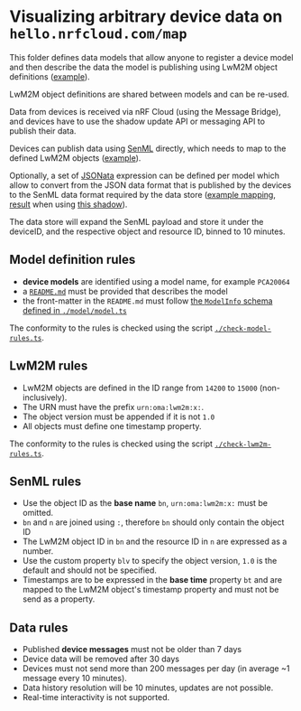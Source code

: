 # Visualizing arbitrary device data on `hello.nrfcloud.com/map`

This folder defines data models that allow anyone to register a device model and
then describe the data the model is publishing using LwM2M object definitions
([example](./lwm2m/14201.xml)).

LwM2M object definitions are shared between models and can be re-used.

Data from devices is received via nRF Cloud (using the Message Bridge), and
devices have to use the shadow update API or messaging API to publish their
data.

Devices can publish data using
[SenML](https://datatracker.ietf.org/doc/html/rfc8428) directly, which needs to
map to the defined LwM2M objects ([example](./SenMLSchema.spec.ts)).

Optionally, a set of [JSONata](https://jsonata.org/) expression can be defined
per model which allow to convert from the JSON data format that is published by
the devices to the SenML data format required by the data store
([example mapping](./model/PCA20064/shadow/14201.jsonata),
[result](./model/PCA20064/shadow/14201.jsonata.result.json) when using
[this shadow](./model/PCA20064/examples/shadow/example.json)).

The data store will expand the SenML payload and store it under the deviceID,
and the respective object and resource ID, binned to 10 minutes.

## Model definition rules

- **device models** are identified using a model name, for example `PCA20064`
- a [`README.md`](./model/PCA20035+solar/README.md) must be provided that
  describes the model
- the front-matter in the `README.md` must follow
  [the `ModelInfo` schema defined in `./model/model.ts`](./model/model.ts)

The conformity to the rules is checked using the script
[`./check-model-rules.ts`](./map-protocol.ts).

## LwM2M rules

- LwM2M objects are defined in the ID range from `14200` to `15000`
  (non-inclusively).
- The URN must have the prefix `urn:oma:lwm2m:x:`.
- The object version must be appended if it is not `1.0`
- All objects must define one timestamp property.

The conformity to the rules is checked using the script
[`./check-lwm2m-rules.ts`](./map-protocol.ts).

## SenML rules

- Use the object ID as the **base name** `bn`, `urn:oma:lwm2m:x:` must be
  omitted.
- `bn` and `n` are joined using `:`, therefore `bn` should only contain the
  object ID
- The LwM2M object ID in `bn` and the resource ID in `n` are expressed as a
  number.
- Use the custom property `blv` to specify the object version, `1.0` is the
  default and should not be specified.
- Timestamps are to be expressed in the **base time** property `bt` and are
  mapped to the LwM2M object's timestamp property and must not be send as a
  property.

## Data rules

- Published **device messages** must not be older than 7 days
- Device data will be removed after 30 days
- Devices must not send more than 200 messages per day (in average ~1 message
  every 10 minutes).
- Data history resolution will be 10 minutes, updates are not possible.
- Real-time interactivity is not supported.
